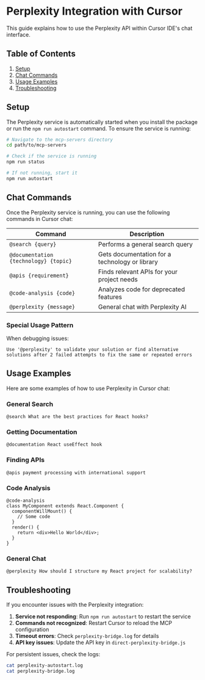 # Perplexity Integration with Cursor

This guide explains how to use the Perplexity API within Cursor IDE's chat interface.

## Table of Contents

1. [Setup](#setup)
2. [Chat Commands](#chat-commands)
3. [Usage Examples](#usage-examples)
4. [Troubleshooting](#troubleshooting)

## Setup

The Perplexity service is automatically started when you install the package or run the `npm run autostart` command. To ensure the service is running:

```bash
# Navigate to the mcp-servers directory
cd path/to/mcp-servers

# Check if the service is running
npm run status

# If not running, start it
npm run autostart
```

## Chat Commands

Once the Perplexity service is running, you can use the following commands in Cursor chat:

| Command | Description |
|---------|-------------|
| `@search {query}` | Performs a general search query |
| `@documentation {technology} {topic}` | Gets documentation for a technology or library |
| `@apis {requirement}` | Finds relevant APIs for your project needs |
| `@code-analysis {code}` | Analyzes code for deprecated features |
| `@perplexity {message}` | General chat with Perplexity AI |

### Special Usage Pattern

When debugging issues:
```
Use '@perplexity' to validate your solution or find alternative solutions after 2 failed attempts to fix the same or repeated errors
```

## Usage Examples

Here are some examples of how to use Perplexity in Cursor chat:

### General Search
```
@search What are the best practices for React hooks?
```

### Getting Documentation
```
@documentation React useEffect hook
```

### Finding APIs
```
@apis payment processing with international support
```

### Code Analysis
```
@code-analysis 
class MyComponent extends React.Component {
  componentWillMount() {
    // Some code
  }
  render() {
    return <div>Hello World</div>;
  }
}
```

### General Chat
```
@perplexity How should I structure my React project for scalability?
```

## Troubleshooting

If you encounter issues with the Perplexity integration:

1. **Service not responding**: Run `npm run autostart` to restart the service
2. **Commands not recognized**: Restart Cursor to reload the MCP configuration
3. **Timeout errors**: Check `perplexity-bridge.log` for details
4. **API key issues**: Update the API key in `direct-perplexity-bridge.js`

For persistent issues, check the logs:
```bash
cat perplexity-autostart.log
cat perplexity-bridge.log
``` 
